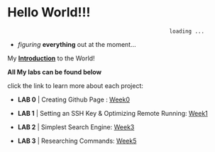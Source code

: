 # **Hello World!!!**

                                                       loading ...


* *figuring* **everything** out at the moment...


My **[Introduction](https://ryanmartinez1.github.io/cse15l-lab-reports/intro.html)** 
to the World!
  
**All My labs can be found below**

click the link to learn more about each project:

* **LAB 0** | Creating Github Page : [Week0](https://ryanmartinez1.github.io/cse15l-lab-reports/lab-report-0-week-0.html)

* **LAB 1** | Setting an SSH Key & 
Optimizing Remote Running: [Week1](https://ryanmartinez1.github.io/cse15l-lab-reports/lab-report-1-week-1.html)
* **LAB 2** | Simplest Search Engine: [Week3](https://ryanmartinez1.github.io/cse15l-lab-reports/lab-report-2-week-3.html)
* **LAB 3** | Researching Commands: [Week5](http://ryanmartinez1.github.io/cse15l-lab-reports/lab-report-3-week-5.html)
